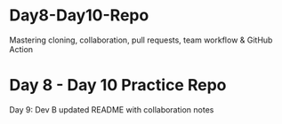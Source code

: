 # Day8-Day10-Repo
Mastering cloning, collaboration, pull requests, team workflow &amp; GitHub Action
# Day 8 - Day 10 Practice Repo
Day 9: Dev B updated README with collaboration notes

